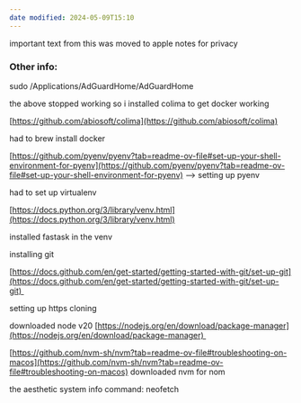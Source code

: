 ```yaml
---
date modified: 2024-05-09T15:10
---
```


important text from this was moved to apple notes for privacy

### Other info: 

sudo /Applications/AdGuardHome/AdGuardHome

the above stopped working so i installed colima to get docker working

[https://github.com/abiosoft/colima](https://github.com/abiosoft/colima)

had to brew install docker

[https://github.com/pyenv/pyenv?tab=readme-ov-file#set-up-your-shell-environment-for-pyenv](https://github.com/pyenv/pyenv?tab=readme-ov-file#set-up-your-shell-environment-for-pyenv) --> setting up pyenv

had to set up virtualenv

[https://docs.python.org/3/library/venv.html](https://docs.python.org/3/library/venv.html)

installed fastask in the venv

installing git

[https://docs.github.com/en/get-started/getting-started-with-git/set-up-git](https://docs.github.com/en/get-started/getting-started-with-git/set-up-git) 

setting up https cloning

downloaded node v20 [https://nodejs.org/en/download/package-manager](https://nodejs.org/en/download/package-manager) 

[https://github.com/nvm-sh/nvm?tab=readme-ov-file#troubleshooting-on-macos](https://github.com/nvm-sh/nvm?tab=readme-ov-file#troubleshooting-on-macos) downloaded nvm for nom

the aesthetic system info command: neofetch